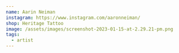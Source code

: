 ```yaml
---
name: Aarin Neiman
instagram: https://www.instagram.com/aaronneiman/
shop: Heritage Tattoo
image: /assets/images/screenshot-2023-01-15-at-2.29.21-pm.png
tags:
  - artist
---
```

